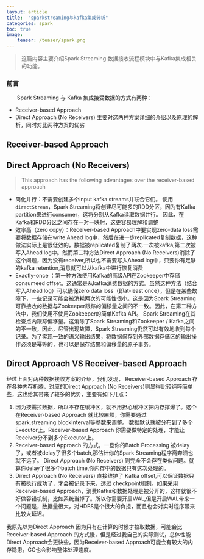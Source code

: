 ```yaml
---
layout: article
title:  "sparkstreaming与kafka集成分析"
categories: spark
toc: true
image:
    teaser: /teaser/spark.png
---
```


> 这篇内容主要介绍Spark Streaming 数据接收流程模块中与Kafka集成相关的功能。




### 前言
&emsp;&emsp;Spark Streaming 与 Kafka 集成接受数据的方式有两种：
* Receiver-based Approach
* Direct Approach (No Receivers)
主要对这两种方案详细的介绍以及原理的解析，同时对比两种方案的优劣
## Receiver-based Approach
## Direct Approach (No Receivers)
> This approach has the following advantages over the receiver-based approach

* 简化并行：不需要创建多个input kafka streams并联合它们。 使用`directStream`，Spark Streaming将创建尽可能多的RDD分区，因为有Kafka partition来进行consumer，这将分别从Kafka读取数据并行。 因此，在Kafka和RDD分区之间存在一对一映射，这更容易理解和调整
* 效率高（zero copy）：Receiver-based Approach中要实现zero-data loss需要将数据存储在write Ahead log中，然后在进一步replicated复制数据，这种做法实际上是很低效的，数据被replicated复制了两次.一次被kafka,第二次被写入Ahead log中。然而第二种方法Direct Approach (No Receivers)消除了这个问题，因为没有receiver,所以也不需要写入Ahead log中，只要你有足够的kafka retention,消息就可以从kafka中进行恢复消费
* Exactly-once ：第一种方法使用Kafka的高级API在Zookeeper中存储consumeed offset。这通常是从kafka消费数据的方式。虽然这种方法（结合写入Ahead log）可以确保zero data loss（即at-least once），但是在某些故障下，一些记录可能会被消耗两次的可能性很小。这是因为Spark Streaming可靠接收的数据与Zookeeper跟踪的偏移量之间的不一致。因此，在第二种方法中，我们使用不使用Zookeeper的简单Kafka API。 Spark Streaming在其检查点内跟踪偏移量。这消除了Spark Streaming和Zookeeper / Kafka之间的不一致，因此，尽管出现故障，Spark Streaming仍然可以有效地收到每个记录。为了实现一致的语义输出结果，将数据保存到外部数据存储区的输出操作必须是幂等的，也可以是保存结果和偏移量的原子事务。
## Direct Approach VS Receiver-based Approach
经过上面对两种数据接收方案的介绍，我们发现， Receiver-based Approach 存在各种内存折腾，对应的Direct Approach (No Receivers)则显得比较纯粹简单些，这也给其带来了较多的优势，主要有如下几点：

1. 因为按需拉数据，所以不存在缓冲区，就不用担心缓冲区把内存撑爆了。这个在Receiver-based Approach 就比较麻烦，你需要通过spark.streaming.blockInterval等参数来调整。
数据默认就被分布到了多个Executor上。Receiver-based Approach 你需要做特定的处理，才能让 Receiver分不到多个Executor上。
2. Receiver-based Approach 的方式，一旦你的Batch Processing 被delay了，或者被delay了很多个batch,那估计你的Spark Streaming程序离奔溃也就不远了。 Direct Approach (No Receivers) 则完全不会存在类似问题。就算你delay了很多个batch time,你内存中的数据只有这次处理的。
3. Direct Approach (No Receivers) 直接维护了 Kafka offset,可以保证数据只有被执行成功了，才会被记录下来，透过 checkpoint机制。如果采用Receiver-based Approach，消费Kafka和数据处理是被分开的，这样就很不好做容错机制，比如系统当掉了。所以你需要开启WAL,但是开启WAL带来一个问题是，数据量很大，对HDFS是个很大的负担，而且也会对实时程序带来比较大延迟。

我原先以为Direct Approach 因为只有在计算的时候才拉取数据，可能会比Receiver-based Approach 的方式慢，但是经过我自己的实际测试，总体性能 Direct Approach会更快些，因为Receiver-based Approach可能会有较大的内存隐患，GC也会影响整体处理速度。
